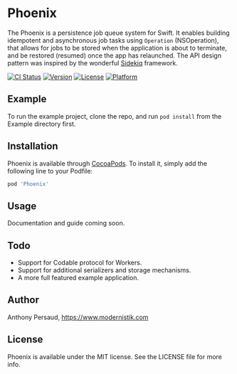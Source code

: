 # Phoenix
The Phoenix is a persistence job queue system for Swift. It enables building idempotent and asynchronous job tasks using `Operation` (NSOperation), that allows for jobs to be stored when the application is about to terminate, and be restored (resumed) once the app has relaunched. The API design pattern was inspired by the wonderful [Sidekiq](https://sidekiq.org/) framework.

[![CI Status](https://img.shields.io/travis/modernistik/Phoenix.svg?style=flat)](https://travis-ci.org/apersaud/Phoenix)
[![Version](https://img.shields.io/cocoapods/v/Phoenix.svg?style=flat)](https://cocoapods.org/pods/Phoenix)
[![License](https://img.shields.io/cocoapods/l/Phoenix.svg?style=flat)](https://cocoapods.org/pods/Phoenix)
[![Platform](https://img.shields.io/cocoapods/p/Phoenix.svg?style=flat)](https://cocoapods.org/pods/Phoenix)

## Example

To run the example project, clone the repo, and run `pod install` from the Example directory first.

## Installation
Phoenix is available through [CocoaPods](https://cocoapods.org). To install
it, simply add the following line to your Podfile:

```ruby
pod 'Phoenix'
```

## Usage
Documentation and guide coming soon.

## Todo
* Support for Codable protocol for Workers.
* Support for additional serializers and storage mechanisms.
* A more full featured example application.

## Author

Anthony Persaud, https://www.modernistik.com

## License

Phoenix is available under the MIT license. See the LICENSE file for more info.
